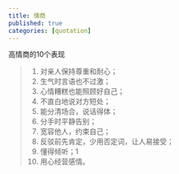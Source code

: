 ```yaml
---
title: 情商
published: true
categories: [quotation]
---
```


高情商的10个表现
> 1. 对亲人保持尊重和耐心；
> 2. 生气时言语也不过激；
> 3. 心情糟糕也能照顾好自己；
> 4. 不直白地说对方短处；
> 5. 能分清场合，说话得体；
> 6. 分手时平静告别；
> 7. 宽容他人，约束自己；
> 8. 反驳前先肯定，少用否定词，让人易接受；
> 9. 懂得倾听；1
> 10. 用心经营感情。



